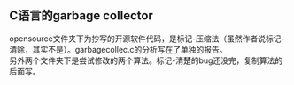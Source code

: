 ## C语言的garbage collector  
opensource文件夹下为抄写的开源软件代码，是标记-压缩法（虽然作者说标记-清除，其实不是）。garbagecollec.c的分析写在了单独的报告。  
另外两个文件夹下是尝试修改的两个算法。标记-清楚的bug还没完，复制算法的后面写。

